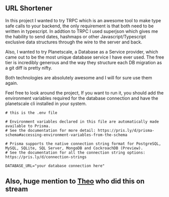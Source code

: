 ## URL Shortener

In this project I wanted to try TRPC which is an awesome tool to make type safe
calls to your backend, the only requirement is that both need to be written in
typescript. In addtion to TRPC I used superjson which gives me the hability to send
dates, hashmaps or other Javascript/Typescript exclusive data structures through
the wire to the server and back.

Also, I wanted to try Planetscale, a Database as a Service provider, which came
out to be the most unique database service I have ever used. The free tier is
incredibly generous and the way they structure each DB migration as a git diff
is pretty nifty.

Both technologies are absolutely awesome and I will for sure use them again.

Feel free to look around the project, If you want to run it, you should add the
environment variables required for the database connection and have the
planetscale cli installed in your system.

```
# this is the .env file

# Environment variables declared in this file are automatically made available to Prisma.
# See the documentation for more detail: https://pris.ly/d/prisma-schema#accessing-environment-variables-from-the-schema

# Prisma supports the native connection string format for PostgreSQL, MySQL, SQLite, SQL Server, MongoDB and CockroachDB (Preview).
# See the documentation for all the connection string options: https://pris.ly/d/connection-strings

DATABASE_URL="your database connection here"
```

## Also, huge mention to [Theo](https://t3.gg) who did this on stream
